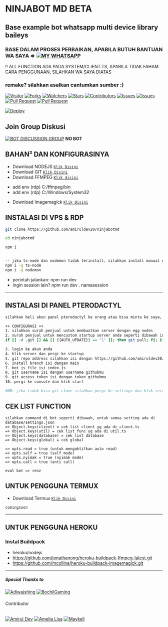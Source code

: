 # NINJABOT MD BETA
## Base example bot whatsapp multi device library baileys
### BASE DALAM PROSES PERBAIKAN, APABILA BUTUH BANTUAN WA SAYA => [![MY WHATSAPP](https://img.shields.io/badge/WA-ME.svg)](https://wa.me/687852104) 

!! ALL FUNCTION ADA PADA SYSTEM/CLIENT.TS, APABILA TIDAK FAHAM CARA PENGGUNAAN, SILAHKAN WA SAYA DIATAS

### remake? silahkan asalkan cantumkan sumber :)
<a href="https://visitor-badge.glitch.me/badge?page_id=amiruldev20/ninjabotmd"><img title="Visitor" src="https://visitor-badge.glitch.me/badge?page_id=amiruldev20/ninjabotmd"></a>
<a href="https://github.com/amiruldev20/ninjabotmd/network/members"><img title="Forks" src="https://img.shields.io/github/forks/amiruldev20/ninjabotmd?label=Forks&color=blue&style=flat-square"></a>
<a href="https://github.com/amiruldev20/ninjabotmd/watchers"><img title="Watchers" src="https://img.shields.io/github/watchers/amiruldev20/ninjabotmd?label=Watchers&color=green&style=flat-square"></a>
<a href="https://github.com/amiruldev20/ninjabotmd/stargazers"><img title="Stars" src="https://img.shields.io/github/stars/amiruldev20/ninjabotmd?label=Stars&color=yellow&style=flat-square"></a>
<a href="https://github.com/amiruldev20/ninjabotmd/graphs/contributors"><img title="Contributors" src="https://img.shields.io/github/contributors/amiruldev20/ninjabotmd?label=Contributors&color=blue&style=flat-square"></a>
<a href="https://github.com/amiruldev20/ninjabotmd/issues"><img title="Issues" src="https://img.shields.io/github/issues/amiruldev20/ninjabotmd?label=Issues&color=success&style=flat-square"></a>
<a href="https://github.com/Fokusdotid/bersama/issues?q=is%3Aissue+is%3Aclosed"><img title="Issues" src="https://img.shields.io/github/issues-closed/Fokusdotid/bersama?label=Issues&color=red&style=flat-square"></a>
<a href="https://github.com/Fokusdotid/bersama/pulls"><img title="Pull Request" src="https://img.shields.io/github/issues-pr/Fokusdotid/bersama?label=PullRequest&color=success&style=flat-square"></a>
<a href="https://github.com/Fokusdotid/bersama/pulls?q=is%3Apr+is%3Aclosed"><img title="Pull Request" src="https://img.shields.io/github/issues-pr-closed/Fokusdotid/bersama?label=PullRequest&color=red&style=flat-square"></a>


[![Deploy](https://www.herokucdn.com/deploy/button.svg)](https://heroku.com/deploy?template=https://github.com/amiruldev20/ninjabotmd)
## Join Group Diskusi
[![BOT DISCUSSION GROUP](https://img.shields.io/badge/WhatsApp%20Group-25D366?style=for-the-badge&logo=whatsapp&logoColor=white)](https://chat.whatsapp.com/EDfrTs6MhuRLT0kIdpb848) 
**NO BOT**

## BAHAN² DAN KONFIGURASINYA

* Download NODEJS [`Klik Disini`](https://nodejs.org/en/download/)
* Download GIT [`Klik Disini`](https://git-scm.com/downloads)
* Download FFMPEG [`Klik disini`](https://filetransfer.io/data-package/M01DGQhS#link)
 - add env (rdp) C:/ffmpeg/bin
 - add env (rdp) C:/Windows/System32
* Download Imagemagick [`Klik Disini`](https://imagemagick.org/script/download.php)

## INSTALASI DI VPS & RDP

```bash
git clone https://github.com/amiruldev20/ninjabotmd

cd ninjabotmd

npm i


-- jika ts-node dan nodemon tidak terinstall, silahkan install manual dengan command dibawah
npm i -g ts-node
npm i -g nodemon
```
* perintah jalankan: npm run dev
* ingin session lain? npm run dev . namasession
---------

## INSTALASI DI PANEL PTERODACTYL
```bash
silahkan beli akun panel pterodactyl ke orang atau bisa minta ke saya, chat whatsapp diatas

++ CONFIGURASI ++
1. silahkan suruh penjual untuk membuatkan server dengan egg nodes
2. suruh penjual untuk mencustom startup server anda seperti dibawah ini
if [[ -d .git ]] && [[ {{AUTO_UPDATE}} == "1" ]]; then git pull; fi; if [[ ! -z ${NODE_PACKAGES} ]]; then /usr/local/bin/npm install ${NODE_PACKAGES}; fi; if [[ ! -z ${UNNODE_PACKAGES} ]]; then /usr/local/bin/npm uninstall ${UNNODE_PACKAGES}; fi; if [ -f /home/container/package.json ]; then /usr/local/bin/npm install; fi; /usr/local/bin/npm run dev

3. login ke akun anda
4. klik server dan pergi ke startup
5. git repo address silahkan isi dengan https://github.com/amiruldev20/ninjabotmd
6. install branch isi dengan main
7. bot js file isi index.js
8. git username isi dengan username githubmu
9. git access token isi dengan token githubmu
10. pergi ke console dan klik start

#NB: jika tidak bisa git clone silahkan pergi ke settings dan klik reinstall server
```

## CEK LIST FUNCTION
```
silahkan command di bot seperti dibawah, untuk semua setting ada di database/settings.json
=> Object.keys(client) = cek list client yg ada di client.ts
=> Object.keys(util) = cek list func yg ada di util.ts
=> Object.keys(database) = cek list database
=> Object.keys(global) = cek global

=> opts.read = true (untuk mengaktifkan auto read)
=> opts.self = true (self mode)
=> opts.nyimak = true (nyimak mode)
=> opts.call = true (anti call)

eval bot => renz
```

## UNTUK PENGGUNA TERMUX

* Download Termux [`Klik Disini`](https://github.com/termux/termux-app/releases/download/v0.118.0/termux-app_v0.118.0+github-debug_universal.apk)

```
comingsoon
```
---------
## UNTUK PENGGUNA HEROKU

### Instal Buildpack
* heroku/nodejs
* https://github.com/jonathanong/heroku-buildpack-ffmpeg-latest.git
* https://github.com/mcollina/heroku-buildpack-imagemagick.git

---------

##### Special Thanks to
[![Adiwajshing](https://github.com/adiwajshing.png?size=100)](https://github.com/adiwajshing)
[![BochilGaming](https://github.com/BochilGaming.png?size=100)](https://github.com/BochilGaming)

###### Contributor
[![Amirul Dev](https://github.com/amiruldev20.png?size=100)](https://github.com/amiruldev20)
[![Amelia Lisa](https://github.com/Ameliascrf.png?size=100)](https://github.com/Ameliascrf)
[![Maykell](https://github.com/MAYKELL07.png?size=100)](https://github.com/MAYKELL07)
